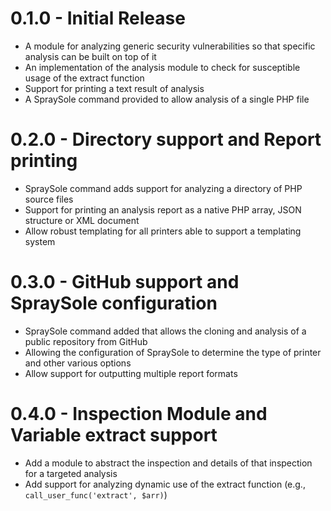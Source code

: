 # 0.1.0 - Initial Release

- A module for analyzing generic security vulnerabilities so that specific analysis can be built on top of it
- An implementation of the analysis module to check for susceptible usage of the extract function
- Support for printing a text result of analysis
- A SpraySole command provided to allow analysis of a single PHP file

# 0.2.0 - Directory support and Report printing

- SpraySole command adds support for analyzing a directory of PHP source files
- Support for printing an analysis report as a native PHP array, JSON structure or XML document
- Allow robust templating for all printers able to support a templating system

# 0.3.0 - GitHub support and SpraySole configuration

- SpraySole command added that allows the cloning and analysis of a public repository from GitHub
- Allowing the configuration of SpraySole to determine the type of printer and other various options
- Allow support for outputting multiple report formats

# 0.4.0 - Inspection Module and Variable extract support

- Add a module to abstract the inspection and details of that inspection for a targeted analysis
- Add support for analyzing dynamic use of the extract function (e.g., `call_user_func('extract', $arr)`)
